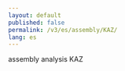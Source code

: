 ```yaml
---
layout: default
published: false
permalink: /v3/es/assembly/KAZ/
lang: es
---
```


assembly analysis KAZ
